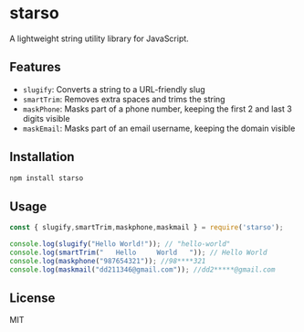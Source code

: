 # starso

A lightweight string utility library for JavaScript.

## Features
- `slugify`: Converts a string to a URL-friendly slug  
- `smartTrim`: Removes extra spaces and trims the string  
- `maskPhone`: Masks part of a phone number, keeping the first 2 and last 3 digits visible  
- `maskEmail`: Masks part of an email username, keeping the domain visible  


## Installation
```bash
npm install starso
```

## Usage
```js
const { slugify,smartTrim,maskphone,maskmail } = require('starso');

console.log(slugify("Hello World!")); // "hello-world"
console.log(smartTrim("   Hello     World   ")); // Hello World
console.log(maskphone("987654321")); //98****321
console.log(maskmail("dd211346@gmail.com")); //dd2*****@gmail.com
```

## License
MIT

